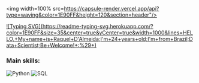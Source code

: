 <img width=100% src=https://capsule-render.vercel.app/api?type=waving&color=1E90FF&height=120&section=header"/>

[![Typing SVG](https://readme-typing-svg.herokuapp.com/?
color=1E90FF&size=35&center=true&yCenter=true&width=1000&lines=HELLO,+My+name+is+Raquel+D'Almeida;I'm+24+years+old;I'm+from+Brazil;Data+Scientist;Be+Welcome!+:%29+)](https://git.io/typing-svg)

 ### Main skills: 
 ![Python](https://img.shields.io/badge/Python-3776AB?style=for-the-badge&logo=python&logoColor=white)
 ![SQL](https://img:shields.io/badge/-SQL-001117?style=for-the-badge&logo=sql&labelColor0D1117)&nbsp;
